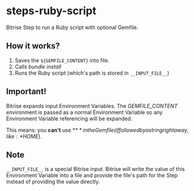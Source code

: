 steps-ruby-script
=================

Bitrise Step to run a Ruby script with optional Gemfile.


## How it works?

1. Saves the `${GEMFILE_CONTENT}` into file.
2. Calls *bundle install*
3. Runs the Ruby script (which's path is stored in `__INPUT_FILE__`)


## Important!

Bitrise expands input Environment Variables. The *GEMFILE_CONTENT* environment is passed as a normal Environment Variable so any Environment Variable referencing will be expanded.

This means: you **can't** use **$** in the Gemfile (if followed by a string right away, like: *$HOME*).


## Note

`__INPUT_FILE__` is a special Bitrise input.
Bitrise will write the value of this Environment Variable into a file and provide the file's path for the Step instead of providing the value directly.